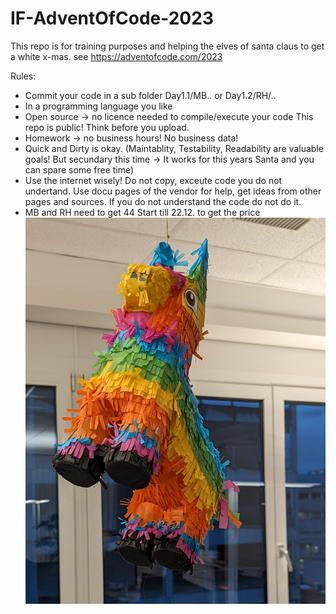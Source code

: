 # IF-AdventOfCode-2023
This repo is for training purposes and helping the elves of santa claus to get a white x-mas.
see https://adventofcode.com/2023 

Rules:
- Commit your code in a sub folder Day1.1/MB..
  or Day1.2/RH/..
- In a programming language you like
- Open source -> no licence needed to compile/execute your code
  This repo is public! Think before you upload. 
- Homework -> no business hours! No business data!
- Quick and Dirty is okay. (Maintablity, Testability, Readability are valuable goals! But secundary this time -> It works for this years Santa and you can spare some free time)
- Use the internet wisely! Do not copy, exceute code you do not undertand. Use docu pages of the vendor for help, get ideas from other pages and sources. If you do not understand the code do not do it.
- MB and RH need to get 44 Start till 22.12. to get the price
  ![Price](./Price.jpg)
